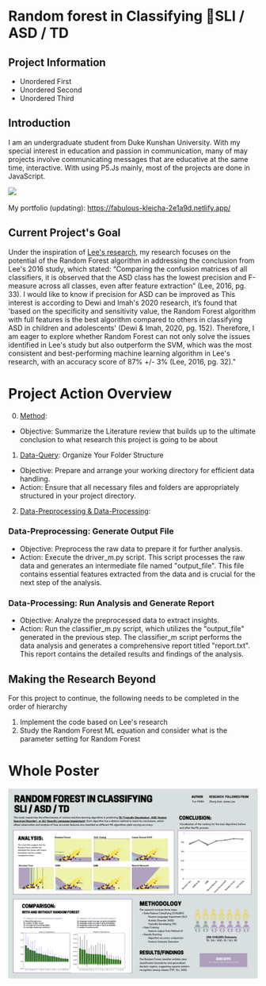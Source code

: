 # Random forest in Classifying SLI / ASD / TD

## Project Information
   * Unordered First
   * Unordered Second
   * Unordered Third

## Introduction
I am an undergraduate student from Duke Kunshan University.
With my special interest in education and passion in communication,
many of may projects involve communicating messages that are
educative at the same time, interactive. 
With using P5.Js mainly, most of the projects are done in JavaScript.

![](ProfileImage.png)

My portfolio (updating): https://fabulous-kleicha-2e1a9d.netlify.app/

## Current Project's Goal
Under the inspiration of [Lee's research](https://github.com/jamsawamsa/Autism_SLI_textAnalyzer_NLP_ML.git), my research focuses on the potential of the Random Forest algorithm in addressing the conclusion from Lee's 2016 study, which stated: “Comparing the confusion matrices of all classifiers, it is observed that the ASD class has the lowest precision and F-measure across all classes, even after feature extraction” (Lee, 2016, pg. 33). I would like to know if precision for ASD can be improved as This interest is according to Dewi and Imah's 2020 research, it’s found that 'based on the specificity and sensitivity value, the Random Forest algorithm with full features is the best algorithm compared to others in classifying ASD in children and adolescents' (Dewi & Imah, 2020, pg. 152). Therefore, I am eager to explore whether Random Forest can not only solve the issues identified in Lee's study but also outperform the SVM, which was the most consistent and best-performing machine learning algorithm in Lee's research, with an accuracy score of 87% +/- 3% (Lee, 2016, pg. 32)."

# Project Action Overview
0. [Method](Method/Readme.md):
* Objective: Summarize the  Literature review that builds up to the ultimate conclusion to what research this project is going to be about

1. [Data-Query](Data/Data-Query): Organize Your Folder Structure
* Objective: Prepare and arrange your working directory for efficient data handling.
* Action: Ensure that all necessary files and folders are appropriately structured in your project directory.

2. [Data-Preprocessing & Data-Processing](Data/Data-Processing):
### Data-Preprocessing: Generate Output File 
* Objective: Preprocess the raw data to prepare it for further analysis.
* Action: Execute the driver_m.py script. This script processes the raw data and generates an intermediate file named "output_file". This file contains essential features extracted from the data and is crucial for the next step of the analysis.

### Data-Processing: Run Analysis and Generate Report
* Objective: Analyze the preprocessed data to extract insights.
* Action: Run the classifier_m.py script, which utilizes the "output_file" generated in the previous step. The classifier_m script performs the data analysis and generates a comprehensive report titled "report.txt". This report contains the detailed results and findings of the analysis.

## Making the Research Beyond
For this project to continue, the following needs to be completed in the order of hierarchy
1. Implement the code based on Lee's research
2. Study the Random Forest ML equation and consider what is the parameter setting for Random Forest

# Whole Poster
![](WholePoster.png)
